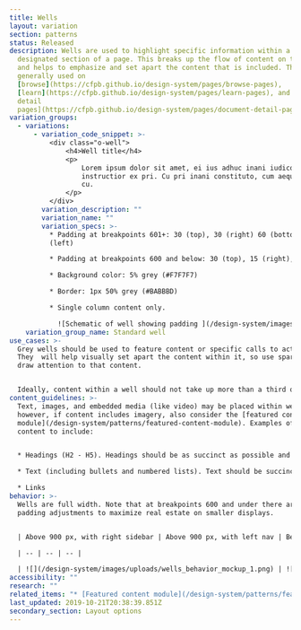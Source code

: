 ```yaml
---
title: Wells
layout: variation
section: patterns
status: Released
description: Wells are used to highlight specific information within a
  designated section of a page. This breaks up the flow of content on the page
  and helps to emphasize and set apart the content that is included. They are
  generally used on
  [browse](https://cfpb.github.io/design-system/pages/browse-pages),
  [learn](https://cfpb.github.io/design-system/pages/learn-pages), and [document
  detail
  pages](https://cfpb.github.io/design-system/pages/document-detail-pages).
variation_groups:
  - variations:
      - variation_code_snippet: >-
          <div class="o-well">
              <h4>Well title</h4>
              <p>
                  Lorem ipsum dolor sit amet, ei ius adhuc inani iudico, labitur
                  instructior ex pri. Cu pri inani constituto, cum aeque noster commodo
                  cu.
              </p>
          </div>
        variation_description: ""
        variation_name: ""
        variation_specs: >-
          * Padding at breakpoints 601+: 30 (top), 30 (right) 60 (bottom), 30
          (left)

          * Padding at breakpoints 600 and below: 30 (top), 15 (right), 60 (bottom), 15 (left)

          * Background color: 5% grey (#F7F7F7)

          * Border: 1px 50% grey (#BABBBD)

          * Single column content only.

            ![Schematic of well showing padding ](/design-system/images/uploads/wells_style_mockup.png)
    variation_group_name: Standard well
use_cases: >-
  Grey wells should be used to feature content or specific calls to action.
  They  will help visually set apart the content within it, so use sparingly to
  draw attention to that content. 


  Ideally, content within a well should not take up more than a third of page content.
content_guidelines: >-
  Text, images, and embedded media (like video) may be placed within wells,
  however, if content includes imagery, also consider the [featured content
  module](/design-system/patterns/featured-content-module). Examples of types of
  content to include: 


  * Headings (H2 - H5). Headings should be as succinct as possible and 35 characters or less (including spaces)

  * Text (including bullets and numbered lists). Text should be succinct. 

  * Links
behavior: >-
  Wells are full width. Note that at breakpoints 600 and under there are slight
  padding adjustments to maximize real estate on smaller displays.


  | Above 900 px, with right sidebar | Above 900 px, with left nav | Below 901 px, both page types | 

  | -- | -- | -- | 

  | ![](/design-system/images/uploads/wells_behavior_mockup_1.png) | ![](/design-system/images/uploads/wells_behavior_mockup_2.png) | ![](/design-system/images/uploads/wells_behavior_mockup_3.png) | 
accessibility: ""
research: ""
related_items: "* [Featured content module](/design-system/patterns/featured-content-module)"
last_updated: 2019-10-21T20:38:39.851Z
secondary_section: Layout options
---
```

